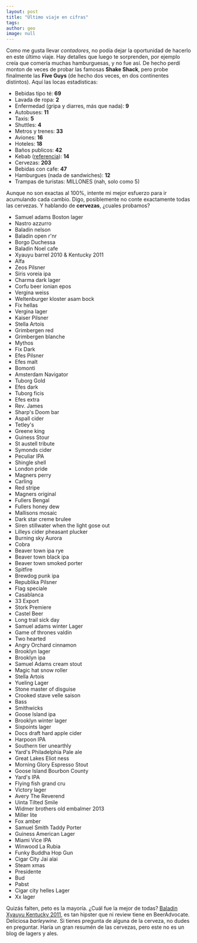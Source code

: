```yaml
---
layout: post
title: "Último viaje en cifras"
tags: 
author: geo
image: null
---
```

Como me gusta llevar *contadores*, no podía dejar la oportunidad de hacerlo en este último viaje. Hay detalles que luego te sorprenden, por ejemplo creía que comería muchas hamburguesas, y no fue así. De hecho perdí monton de veces de probar las famosas **Shake Shack**, pero probe finalmente las **Five Guys** (de hecho dos veces, en dos continentes distintos). Aquí las locas estadisticas:

* Bebidas tipo té: **69**
* Lavada de ropa: **2**
* Enfermedad (gripa y diarres, más que nada): **9**
* Autobuses: **11**
* Taxis: **5**
* Shuttles: **4**
* Metros y trenes: **33**
* Aviones: **16**
* Hoteles: **18**
* Baños publicos: **42**
* Kebab ([referencia](/kebap-o-comida-turca/)): **14**
* Cervezas: **203**
* Bebidas con cafe: **47**
* Hamburgues (nada de sandwiches): **12**
* Trampas de turistas: MILLONES (nah, solo como 5)

Aunque no son exactas al 100%, intente mi mejor esfuerzo para ir acumulando cada cambio. Digo, posiblemente no conte exactamente todas las cervezas. Y hablando de **cervezas**, ¿cuales probamos?

* Samuel adams Boston lager
* Nastro azzurro
* Baladin nelson
* Baladin open r'nr
* Borgo Duchessa
* Baladin Noel cafe
* Xyauyu barrel 2010 & Kentucky 2011
* Alfa
* Zeos Pilsner 
* Siris voreia ipa
* Charma dark lager
* Corfu beer ionian epos
* Vergina weiss
* Weltenburger kloster asam bock
* Fix hellas
* Vergina lager
* Kaiser Pilsner 
* Stella Artois 
* Grimbergen red
* Grimbergen blanche
* Mythos
* Fix Dark
* Efes Pilsner 
* Efes malt
* Bomonti
* Amsterdam Navigator
* Tuborg Gold
* Efes dark
* Tuborg ficis
* Efes extra
* Rev. James
* Sharp's Doom bar
* Aspall cider
* Tetley's
* Greene king
* Guiness Stour
* St austell tribute 
* Symonds cider
* Peculiar IPA
* Shingle shell 
* London pride
* Magners perry
* Carling
* Red stripe
* Magners original 
* Fullers Bengal
* Fullers honey dew
* Mallisons mosaic 
* Dark star creme brulee
* Siren stillwater when the light gose out
* Lilleys cider pheasant plucker
* Burning sky Aurora 
* Cobra
* Beaver town ipa rye
* Beaver town black ipa
* Beaver town smoked porter 
* Spitfire 
* Brewdog punk ipa
* Republika Pilsner 
* Flag speciale
* Casablanca 
* 33 Export
* Stork Premiere
* Castel Beer
* Long trail sick day
* Samuel adams winter Lager 
* Game of thrones valdin
* Two hearted 
* Angry Orchard cinnamon 
* Brooklyn lager
* Brooklyn ipa
* Samuel Adams cream stout
* Magic hat snow roller
* Stella Artois 
* Yueling Lager 
* Stone master of disguise 
* Crooked stave velle saison 
* Bass 
* Smithwicks
* Goose Island ipa
* Brooklyn winter lager
* Sixpoints lager
* Docs draft hard apple cider
* Harpoon IPA
* Southern tier unearthly 
* Yard's Philadelphia Pale ale
* Great Lakes Eliot ness
* Morning Glory Espresso Stout 
* Goose Island Bourbon County 
* Yard's IPA
* Flying fish grand cru
* Victory lager
* Avery The Reverend
* Uinta Tilted Smile
* Widmer brothers old embalmer 2013
* Miller lite
* Fox amber
* Samuel Smith Taddy Porter
* Guiness American Lager
* Miami Vice IPA
* Winwood La Rubia
* Funky Buddha Hop Gun
* Cigar City Jai alai
* Steam xmas
* Presidente 
* Bud
* Pabst
* Cigar city helles Lager 
* Xx lager

Quizás falten, peto es la mayoría. ¿Cuál fue la mejor de todas? [Baladin Xyauyu Kentucky 2011](http://www.beeradvocate.com/beer/profile/1675/150602/), es tan hipster que ni review tiene en BeerAdvocate. Deliciosa *barleywine*. Si tienes pregunta de alguna de la cerveza, no dudes en preguntar. Haría un gran resumén de las cervezas, pero este no es un blog de lagers y ales.